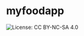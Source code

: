 # myfoodapp
![License: CC BY-NC-SA 4.0](https://img.shields.io/badge/License-CC%20BY--NC--SA%204.0-lightgrey.svg)

